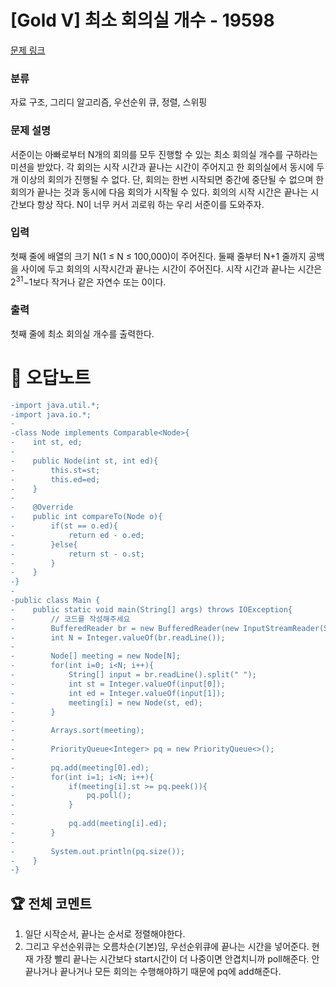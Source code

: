 # [Gold V] 최소 회의실 개수 - 19598 

[문제 링크](https://www.acmicpc.net/problem/19598) 

### 분류

자료 구조, 그리디 알고리즘, 우선순위 큐, 정렬, 스위핑

### 문제 설명

<p>서준이는 아빠로부터 N개의 회의를 모두 진행할 수 있는 최소 회의실 개수를 구하라는 미션을 받았다. 각 회의는 시작 시간과 끝나는 시간이 주어지고 한 회의실에서 동시에 두 개 이상의 회의가 진행될 수 없다. 단, 회의는 한번 시작되면 중간에 중단될 수 없으며 한 회의가 끝나는 것과 동시에 다음 회의가 시작될 수 있다. 회의의 시작 시간은 끝나는 시간보다 항상 작다. N이 너무 커서 괴로워 하는 우리 서준이를 도와주자.</p>

### 입력 

 <p>첫째 줄에 배열의 크기 N(1 ≤ N ≤ 100,000)이 주어진다. 둘째 줄부터 N+1 줄까지 공백을 사이에 두고 회의의 시작시간과 끝나는 시간이 주어진다. 시작 시간과 끝나는 시간은 2<sup>31</sup>−1보다 작거나 같은 자연수 또는 0이다.</p>

### 출력 

 <p>첫째 줄에 최소 회의실 개수를 출력한다.</p>



#  🚀  오답노트 

```diff
-import java.util.*;
-import java.io.*;
-
-class Node implements Comparable<Node>{
-    int st, ed;
-    
-    public Node(int st, int ed){
-        this.st=st;
-        this.ed=ed;
-    }    
-    
-    @Override
-    public int compareTo(Node o){
-        if(st == o.ed){
-            return ed - o.ed;
-        }else{
-            return st - o.st;
-        }
-    }
-}
-
-public class Main {
-    public static void main(String[] args) throws IOException{
-        // 코드를 작성해주세요
-        BufferedReader br = new BufferedReader(new InputStreamReader(System.in));
-        int N = Integer.valueOf(br.readLine());
-        
-        Node[] meeting = new Node[N];
-        for(int i=0; i<N; i++){
-            String[] input = br.readLine().split(" ");
-            int st = Integer.valueOf(input[0]);
-            int ed = Integer.valueOf(input[1]);
-            meeting[i] = new Node(st, ed);
-        }
-        
-        Arrays.sort(meeting);
-        
-        PriorityQueue<Integer> pq = new PriorityQueue<>();
-        
-        pq.add(meeting[0].ed);
-        for(int i=1; i<N; i++){
-            if(meeting[i].st >= pq.peek()){
-                pq.poll();
-            }
-            
-            pq.add(meeting[i].ed);
-        }
-        
-        System.out.println(pq.size());
-    }
-}

```


 ## 🏆 전체 코멘트 

1. 일단 시작순서, 끝나는 순서로 정렬해야한다.
2. 그리고 우선순위큐는 오름차순(기본)임, 우선순위큐에 끝나는 시간을 넣어준다. 현재 가장 빨리 끝나는 시간보다 start시간이 더 나중이면 안겹치니까 poll해준다. 안끝나거나 끝나거나 모든 회의는 수행해야하기 때문에 pq에 add해준다.